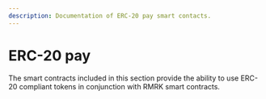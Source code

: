 ```yaml
---
description: Documentation of ERC-20 pay smart contacts.
---
```


# ERC-20 pay

The smart contracts included in this section provide the ability to use ERC-20 compliant tokens in conjunction with RMRK smart contracts.
